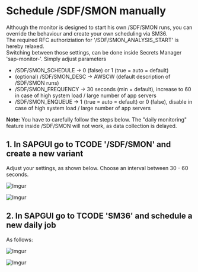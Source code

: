 # Schedule /SDF/SMON manually

Although the monitor is designed to start his own /SDF/SMON runs, you can override the behaviour and create your own scheduling via SM36.  
The required RFC authoriziation for '/SDF/SMON_ANALYSIS_START' is hereby relaxed.  
Switching between those settings, can be done inside Secrets Manager 'sap-monitor-<SID>'. Simply adjust parameters
- /SDF/SMON_SCHEDULE -> 0 (false) or 1 (true = auto = default)
- (optional) /SDF/SMON_DESC -> AWSCW (default description of /SDF/SMON runs)
- /SDF/SMON_FREQUENCY -> 30 seconds (min = default), increase to 60 in case of high system load / large number of app servers
- /SDF/SMON_ENQUEUE  -> 1 (true = auto = default) or 0 (false), disable in case of high system load / large number of app servers

**Note:** You have to carefully follow the steps below. The "daily monitoring" feature inside /SDF/SMON will not work, as data collection is delayed.

## 1. In SAPGUI go to TCODE '/SDF/SMON' and create a new variant

Adjust your settings, as shown below. Choose an interval between 30 - 60 seconds.

![Imgur](https://i.imgur.com/WcPrQC8.png)

![Imgur](https://i.imgur.com/h9deu3A.jpg)

## 2. In SAPGUI go to TCODE 'SM36' and schedule a new daily job

As follows:

![Imgur](https://i.imgur.com/CFfVACc.jpg)

![Imgur](https://i.imgur.com/PRfm7o4.jpg)